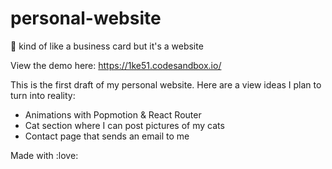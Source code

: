 # personal-website
:cherry_blossom: kind of like a business card but it's a website

View the demo here: https://1ke51.codesandbox.io/

This is the first draft of my personal website. Here are a view ideas I plan to turn into reality: 
- Animations with Popmotion & React Router 
- Cat section where I can post pictures of my cats
- Contact page that sends an email to me

Made with :love:
